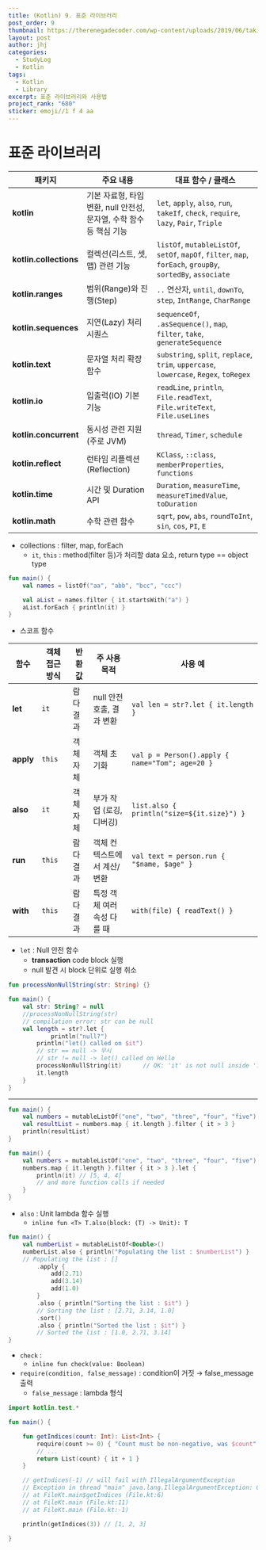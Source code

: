 ```yaml
---
title: (Kotlin) 9. 표준 라이브러리
post_order: 9
thumbnail: https://therenegadecoder.com/wp-content/uploads/2019/06/taking-kotlin-for-a-spin-v2-3-2.jpg
layout: post
author: jhj
categories:
  - StudyLog
  - Kotlin
tags:
  - Kotlin
  - Library
excerpt: 표준 라이브러리와 사용법
project_rank: "680"
sticker: emoji//1 f 4 aa
---
```


# 표준 라이브러리

| 패키지 | 주요 내용 | 대표 함수 / 클래스 |
| --- | --- | --- |
| **kotlin** | 기본 자료형, 타입 변환, null 안전성, 문자열, 수학 함수 등 핵심 기능 | `let`, `apply`, `also`, `run`, `takeIf`, `check`, `require`, `lazy`, `Pair`, `Triple` |
| **kotlin.collections** | 컬렉션(리스트, 셋, 맵) 관련 기능 | `listOf`, `mutableListOf`, `setOf`, `mapOf`, `filter`, `map`, `forEach`, `groupBy`, `sortedBy`, `associate` |
| **kotlin.ranges** | 범위(Range)와 진행(Step) | `..` 연산자, `until`, `downTo`, `step`, `IntRange`, `CharRange` |
| **kotlin.sequences** | 지연(Lazy) 처리 시퀀스 | `sequenceOf`, `.asSequence()`, `map`, `filter`, `take`, `generateSequence` |
| **kotlin.text** | 문자열 처리 확장 함수 | `substring`, `split`, `replace`, `trim`, `uppercase`, `lowercase`, `Regex`, `toRegex` |
| **kotlin.io** | 입출력(IO) 기본 기능 | `readLine`, `println`, `File.readText`, `File.writeText`, `File.useLines` |
| **kotlin.concurrent** | 동시성 관련 지원 (주로 JVM) | `thread`, `Timer`, `schedule` |
| **kotlin.reflect** | 런타임 리플렉션(Reflection) | `KClass`, `::class`, `memberProperties`, `functions` |
| **kotlin.time** | 시간 및 Duration API | `Duration`, `measureTime`, `measureTimedValue`, `toDuration` |
| **kotlin.math** | 수학 관련 함수 | `sqrt`, `pow`, `abs`, `roundToInt`, `sin`, `cos`, `PI`, `E` |

- collections : filter, map, forEach
    - `it`, `this` : method(filter 등)가 처리할 data 요소, return type == object type

```kotlin
fun main() {
    val names = listOf("aa", "abb", "bcc", "ccc")

    val aList = names.filter { it.startsWith("a") }
    aList.forEach { println(it) }
}
```

- 스코프 함수

| 함수 | 객체 접근 방식 | 반환 값 | 주 사용 목적 | 사용 예 |
| --- | --- | --- | --- | --- |
| **let** | `it` | 람다 결과 | null 안전 호출, 결과 변환 | `val len = str?.let { it.length }` |
| **apply** | `this` | 객체 자체 | 객체 초기화 | `val p = Person().apply { name="Tom"; age=20 }` |
| **also** | `it` | 객체 자체 | 부가 작업 (로깅, 디버깅) | `list.also { println("size=${it.size}") }` |
| **run** | `this` | 람다 결과 | 객체 컨텍스트에서 계산/변환 | `val text = person.run { "$name, $age" }` |
| **with** | `this` | 람다 결과 | 특정 객체 여러 속성 다룰 때 | `with(file) { readText() }` |

- `let` : Null 안전 함수
    - **transaction** code block 실행
    - null 발견 시 block 단위로 실행 취소

```kotlin
fun processNonNullString(str: String) {}

fun main() {
    val str: String? = null
    //processNonNullString(str)       
    // compilation error: str can be null
    val length = str?.let { 
		    println("null?")
        println("let() called on $it")        
        // str == null -> 무시
        // str != null -> let() called on Hello
        processNonNullString(it)      // OK: 'it' is not null inside '?.let { }'
        it.length
    }
}
```

---

```kotlin
fun main() {
    val numbers = mutableListOf("one", "two", "three", "four", "five")
    val resultList = numbers.map { it.length }.filter { it > 3 }
    println(resultList) 
}

fun main() {
    val numbers = mutableListOf("one", "two", "three", "four", "five")
    numbers.map { it.length }.filter { it > 3 }.let { 
        println(it) // [5, 4, 4]
        // and more function calls if needed
    } 
}
```

- `also` : Unit lambda 함수 실행
    - `inline fun <T> T.also(block: (T) -> Unit): T`

```kotlin
fun main() {
    val numberList = mutableListOf<Double>()
    numberList.also { println("Populating the list : $numberList") }    
    // Populating the list : []
        .apply {
            add(2.71)
            add(3.14)
            add(1.0)
        }
        .also { println("Sorting the list : $it") } 
        // Sorting the list : [2.71, 3.14, 1.0]
        .sort()
        .also { println("Sorted the list : $it") }  
        // Sorted the list : [1.0, 2.71, 3.14]
}
```

- `check` :
    - `inline fun check(value: Boolean)`
- `require(condition, false_message)` : condition이 거짓 → false_message 출력
    - `false_message` : lambda 형식

```kotlin
import kotlin.test.*

fun main() { 

    fun getIndices(count: Int): List<Int> {
        require(count >= 0) { "Count must be non-negative, was $count" }
        // ...
        return List(count) { it + 1 }
    }

    // getIndices(-1) // will fail with IllegalArgumentException
    // Exception in thread "main" java.lang.IllegalArgumentException: Count must be non-negative, was -1
    // at FileKt.main$getIndices (File.kt:6) 
    // at FileKt.main (File.kt:11) 
    // at FileKt.main (File.kt:-1) 

    println(getIndices(3)) // [1, 2, 3] 

}
```